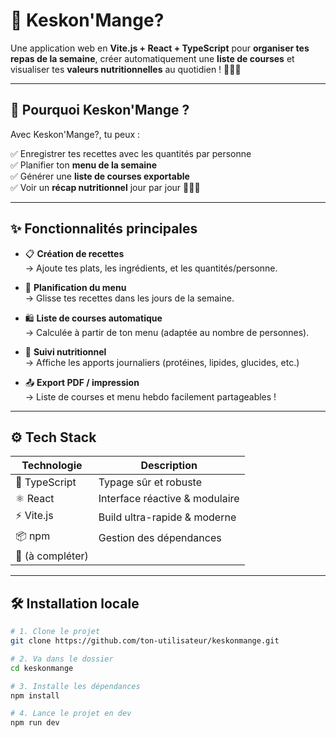 # 🍲 Keskon'Mange?

Une application web en **Vite.js + React + TypeScript** pour **organiser tes repas de la semaine**, créer automatiquement une **liste de courses** et visualiser tes **valeurs nutritionnelles** au quotidien ! 🛒📅💪

---

## 🚀 Pourquoi Keskon'Mange ?

Avec Keskon'Mange?, tu peux :

✅ Enregistrer tes recettes avec les quantités par personne  
✅ Planifier ton **menu de la semaine**  
✅ Générer une **liste de courses exportable**  
✅ Voir un **récap nutritionnel** jour par jour 🍎🥦🍗

---

## ✨ Fonctionnalités principales

- 📋 **Création de recettes**  
  → Ajoute tes plats, les ingrédients, et les quantités/personne.

- 📆 **Planification du menu**  
  → Glisse tes recettes dans les jours de la semaine.

- 🛍️ **Liste de courses automatique**  
  → Calculée à partir de ton menu (adaptée au nombre de personnes).

- 🧮 **Suivi nutritionnel**  
  → Affiche les apports journaliers (protéines, lipides, glucides, etc.)

- 📤 **Export PDF / impression**  
  → Liste de courses et menu hebdo facilement partageables !

---

## ⚙️ Tech Stack

| Technologie       | Description                       |
|------------------|-----------------------------------|
| 🧪 TypeScript    | Typage sûr et robuste              |
| ⚛️ React         | Interface réactive & modulaire     |
| ⚡ Vite.js       | Build ultra-rapide & moderne       |
| 📦 npm           | Gestion des dépendances            |
| 🧰 (à compléter) |                                    |

---

## 🛠️ Installation locale

```bash
# 1. Clone le projet
git clone https://github.com/ton-utilisateur/keskonmange.git

# 2. Va dans le dossier
cd keskonmange

# 3. Installe les dépendances
npm install

# 4. Lance le projet en dev
npm run dev
